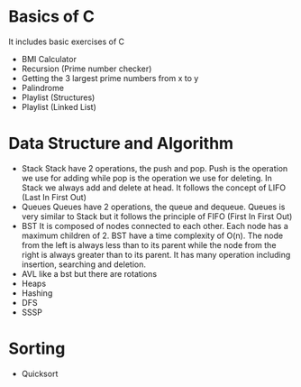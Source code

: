 # Basics of C
It includes basic exercises of C
- BMI Calculator
- Recursion (Prime number checker)
- Getting the 3 largest prime numbers from x to y
- Palindrome 
- Playlist (Structures)
- Playlist (Linked List)

# Data Structure and Algorithm

- Stack
    Stack have 2 operations, the push and pop. Push is the operation we use for adding while pop is the operation we use for deleting. In Stack we always add and delete at head. It follows the concept of LIFO (Last In First Out)
- Queues
    Queues have 2 operations, the queue and dequeue. Queues is very similar to Stack but it follows the principle of FIFO (First In First Out)
- BST
    It is composed of nodes connected to each other. Each node has a maximum children of 2. BST have a time complexity of O(n). The node from the left is always less than to its parent while the node from the right is always greater than to its parent. It has many operation including insertion, searching and deletion.
- AVL
    like a bst but there are rotations
- Heaps
- Hashing
- DFS
- SSSP

# Sorting
- Quicksort
